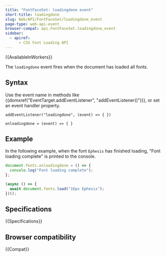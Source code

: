```yaml
---
title: "FontFaceSet: loadingdone event"
short-title: loadingdone
slug: Web/API/FontFaceSet/loadingdone_event
page-type: web-api-event
browser-compat: api.FontFaceSet.loadingdone_event
sidebar:
  - apiref:
      - CSS Font Loading API
---
```


{{AvailableInWorkers}}

The `loadingdone` event fires when the document has loaded all fonts.

## Syntax

Use the event name in methods like {{domxref("EventTarget.addEventListener", "addEventListener()")}}, or set an event handler property.

```js-nolint
addEventListener("loadingdone", (event) => { })

onloadingdone = (event) => { }
```

## Example

In the following example, when the font `Ephesis` has finished loading, "Font loading complete" is printed to the console.

```js
document.fonts.onloadingdone = () => {
  console.log("Font loading complete");
};

(async () => {
  await document.fonts.load("16px Ephesis");
})();
```

## Specifications

{{Specifications}}

## Browser compatibility

{{Compat}}
